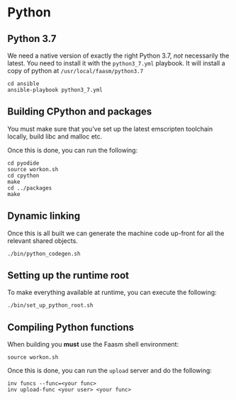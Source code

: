 # Python 

## Python 3.7

We need a native version of exactly the right Python 3.7, _not_ necessarily the latest.
You need to install it with the `python3_7.yml` playbook. It will install a copy of python
at `/usr/local/faasm/python3.7`

```
cd ansible
ansible-playbook python3_7.yml
```

## Building CPython and packages

You must make sure that you've set up the latest emscripten toolchain locally, build libc and malloc etc.

Once this is done, you can run the following:

```
cd pyodide
source workon.sh
cd cpython
make
cd ../packages
make
```

## Dynamic linking

Once this is all built we can generate the machine code up-front for all the relevant shared objects.

```
./bin/python_codegen.sh
```

## Setting up the runtime root

To make everything available at runtime, you can execute the following:

```
./bin/set_up_python_root.sh
```

## Compiling Python functions

When building you **must** use the Faasm shell environment:

```
source workon.sh
```

Once this is done, you can run the `upload` server and do the following:

```
inv funcs --func=<your func>
inv upload-func <your user> <your func>
```
